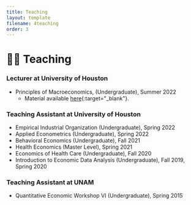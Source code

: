 ```yaml
---
title: Teaching
layout: template
filename: 4teaching
order: 3
--- 
```


# :woman_teacher: Teaching

### Lecturer at University of Houston
- Principles of Macroeconomics, (Undergraduate), Summer 2022
    - Material available [here](https://github.com/evaloaeza/Principles-Macro){:target="_blank"}.

### Teaching Assistant at University of Houston
- Empirical Industrial Organization (Undergraduate), Spring 2022
- Applied Econometrics (Undergraduate), Spring 2022
- Behavioral Economics (Undergraduate), Fall 2021
- Health Economics (Master Level), Spring 2021
- Economics of Health Care (Undergraduate), Fall 2020
- Introduction to Economic Data Analysis (Undergraduate), Fall 2019, Spring 2020

### Teaching Assistant at UNAM
- Quantitative Economic Workshop VI (Undergraduate), Spring 2015
